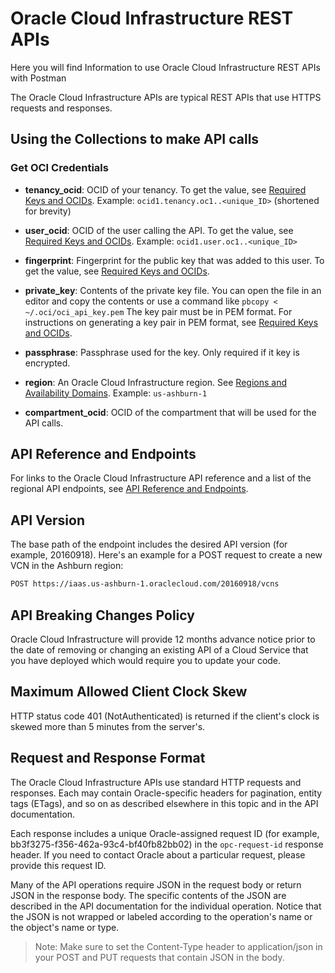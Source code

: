 # Oracle Cloud Infrastructure REST APIs

Here you will find Information to use Oracle Cloud Infrastructure REST APIs with Postman

The Oracle Cloud Infrastructure APIs are typical REST APIs that use HTTPS requests and responses.

## Using the Collections to make API calls

### Get OCI Credentials

- **tenancy_ocid**: OCID of your tenancy.
    To get the value, see [Required Keys and OCIDs](https://docs.oracle.com/en-us/iaas/Content/API/Concepts/apisigningkey.htm#Required_Keys_and_OCIDs).
    Example: `ocid1.tenancy.oc1..<unique_ID>` (shortened for brevity)

- **user_ocid**: OCID of the user calling the API. 
    To get the value, see [Required Keys and OCIDs](https://docs.oracle.com/en-us/iaas/Content/API/Concepts/apisigningkey.htm#Required_Keys_and_OCIDs).
    Example: `ocid1.user.oc1..<unique_ID>`

- **fingerprint**: Fingerprint for the public key that was added to this user.
    To get the value, see [Required Keys and OCIDs](https://docs.oracle.com/en-us/iaas/Content/API/Concepts/apisigningkey.htm#Required_Keys_and_OCIDs).

- **private_key**: Contents of the private key file. 
    You can open the file in an editor and copy the contents or use a command like `pbcopy < ~/.oci/oci_api_key.pem` 
    The key pair must be in PEM format. For instructions on generating a key pair in PEM format, see [Required Keys and OCIDs](https://docs.oracle.com/en-us/iaas/Content/API/Concepts/apisigningkey.htm#Required_Keys_and_OCIDs).

- **passphrase**: Passphrase used for the key. Only required if it key is encrypted.

- **region**: An Oracle Cloud Infrastructure region. See [Regions and Availability Domains](https://docs.oracle.com/en-us/iaas/Content/General/Concepts/regions.htm#top).
    Example: `us-ashburn-1`

- **compartment_ocid**: OCID of the compartment that will be used for the API calls.

## API Reference and Endpoints

For links to the Oracle Cloud Infrastructure API reference and a list of the regional API endpoints, see [API Reference and Endpoints](https://docs.oracle.com/iaas/api/).

## API Version

The base path of the endpoint includes the desired API version (for example, 20160918). Here's an example for a POST request to create a new VCN in the Ashburn region:

```bash
POST https://iaas.us-ashburn-1.oraclecloud.com/20160918/vcns
```

## API Breaking Changes Policy

Oracle Cloud Infrastructure will provide 12 months advance notice prior to the date of removing or changing an existing API of a Cloud Service that you have deployed which would require you to update your code.

## Maximum Allowed Client Clock Skew

HTTP status code 401 (NotAuthenticated) is returned if the client's clock is skewed more than 5 minutes from the server's. 

## Request and Response Format

The Oracle Cloud Infrastructure APIs use standard HTTP requests and responses. Each may contain Oracle-specific headers for pagination, entity tags (ETags), and so on as described elsewhere in this topic and in the API documentation.

Each response includes a unique Oracle-assigned request ID (for example, bb3f3275-f356-462a-93c4-bf40fb82bb02) in the `opc-request-id` response header. If you need to contact Oracle about a particular request, please provide this request ID.

Many of the API operations require JSON in the request body or return JSON in the response body. The specific contents of the JSON are described in the API documentation for the individual operation. Notice that the JSON is not wrapped or labeled according to the operation's name or the object's name or type.

> Note: Make sure to set the Content-Type header to application/json in your POST and PUT requests that contain JSON in the body.
